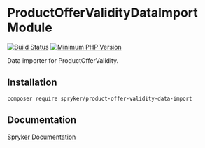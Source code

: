 # ProductOfferValidityDataImport Module
[![Build Status](https://travis-ci.org/spryker/product-offer-validity-data-import.svg)](https://travis-ci.org/spryker/product-offer-validity-data-import)
[![Minimum PHP Version](https://img.shields.io/badge/php-%3E%3D%207.2-8892BF.svg)](https://php.net/)

Data importer for ProductOfferValidity.

## Installation

```
composer require spryker/product-offer-validity-data-import
```

## Documentation

[Spryker Documentation](https://academy.spryker.com/developing_with_spryker/module_guide/modules.html)
